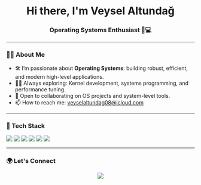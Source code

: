 <h1 align="center">Hi there, I'm Veysel Altundağ</h1>
<h3 align="center">Operating Systems Enthusiast 🦀💻</h3>

---

### 🧑‍💻 About Me

- 🛠️ I’m passionate about **Operating Systems**: building robust, efficient, and modern high-level applications.
- 👨‍🔬 Always exploring: Kernel development, systems programming, and performance tuning.
- 🤝 Open to collaborating on OS projects and system-level tools.
- 📫 How to reach me: [veyselaltundag08@icloud.com](mailto:veyselaltundag@icloud.com)

---

### 🚀 Tech Stack

<p>
  <img src="https://img.shields.io/badge/Rust-000000?style=for-the-badge&logo=rust&logoColor=white" />
  <img src="https://img.shields.io/badge/Linux-333333?style=for-the-badge&logo=linux&logoColor=white" />
  <img src="https://img.shields.io/badge/C-00599C?style=for-the-badge&logo=c&logoColor=white" />
  <img src="https://img.shields.io/badge/Assembly-6E4C13?style=for-the-badge&logo=gnu-assembly&logoColor=white" />
  <img src="https://img.shields.io/badge/Git-F05032?style=for-the-badge&logo=git&logoColor=white" />
  <img src="https://img.shields.io/badge/VSCode-007ACC?style=for-the-badge&logo=visual-studio-code&logoColor=white" />
</p>

---

### 🌍 Let's Connect

<p align="center">
  <a href="mailto:veyselaltundag08@icloud.com" target="_blank">
    <img src="https://img.shields.io/badge/Email-D14836?style=for-the-badge&logo=gmail&logoColor=white"/>
  </a>
</p>

